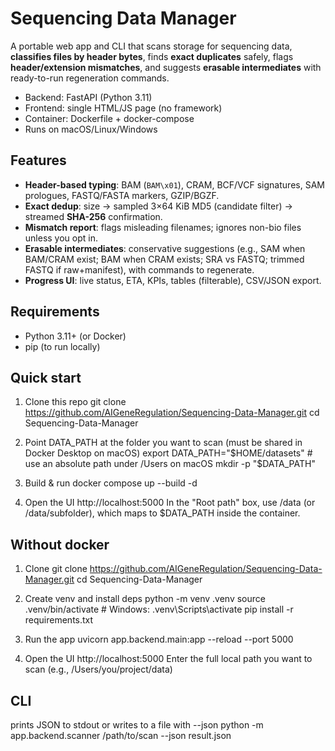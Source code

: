 # Sequencing Data Manager

A portable web app and CLI that scans storage for sequencing data, **classifies files by header bytes**, finds **exact duplicates** safely, flags **header/extension mismatches**, and suggests **erasable intermediates** with ready-to-run regeneration commands.

- Backend: FastAPI (Python 3.11)
- Frontend: single HTML/JS page (no framework)
- Container: Dockerfile + docker-compose
- Runs on macOS/Linux/Windows

##  Features

- **Header-based typing**: BAM (`BAM\x01`), CRAM, BCF/VCF signatures, SAM prologues, FASTQ/FASTA markers, GZIP/BGZF.
- **Exact dedup**: size → sampled 3×64 KiB MD5 (candidate filter) → streamed **SHA-256** confirmation.
- **Mismatch report**: flags misleading filenames; ignores non-bio files unless you opt in.
- **Erasable intermediates**: conservative suggestions (e.g., SAM when BAM/CRAM exist; BAM when CRAM exists; SRA vs FASTQ; trimmed FASTQ if raw+manifest), with commands to regenerate.
- **Progress UI**: live status, ETA, KPIs, tables (filterable), CSV/JSON export.

##  Requirements

- Python 3.11+ (or Docker)
- pip (to run locally)

##  Quick start

1) Clone this repo
git clone https://github.com/AIGeneRegulation/Sequencing-Data-Manager.git
cd Sequencing-Data-Manager

2) Point DATA_PATH at the folder you want to scan (must be shared in Docker Desktop on macOS)
export DATA_PATH="$HOME/datasets"   # use an absolute path under /Users on macOS
mkdir -p "$DATA_PATH"

3) Build & run
docker compose up --build -d

4) Open the UI
http://localhost:5000
In the "Root path" box, use /data (or /data/subfolder), which maps to $DATA_PATH inside the container.

## Without docker

1) Clone
git clone https://github.com/AIGeneRegulation/Sequencing-Data-Manager.git
cd Sequencing-Data-Manager

2) Create venv and install deps
python -m venv .venv
source .venv/bin/activate                # Windows: .venv\Scripts\activate
pip install -r requirements.txt

3) Run the app
uvicorn app.backend.main:app --reload --port 5000

4) Open the UI
http://localhost:5000
Enter the full local path you want to scan (e.g., /Users/you/project/data)

## CLI

prints JSON to stdout or writes to a file with --json
python -m app.backend.scanner /path/to/scan --json result.json
